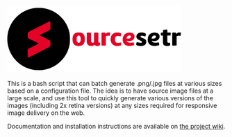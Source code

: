 <img src="sourcesetr-logo.png" style="width: 400px">

This is a bash script that can batch generate .png/.jpg files at various sizes based on a configuration file. The idea is to have source image files at a large scale, and use this tool to quickly generate various versions of the images (including 2x retina versions) at any sizes required for responsive image delivery on the web.

Documentation and installation instructions are available on [the project wiki](https://github.com/philsinatra/Sourcesetr/wiki).
